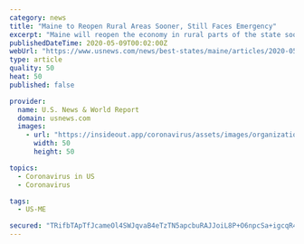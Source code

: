 ```yaml
---
category: news
title: "Maine to Reopen Rural Areas Sooner, Still Faces Emergency"
excerpt: "Maine will reopen the economy in rural parts of the state sooner than its population centers, with many businesses reopening this month."
publishedDateTime: 2020-05-09T00:02:00Z
webUrl: "https://www.usnews.com/news/best-states/maine/articles/2020-05-08/maine-ag-commissioner-wants-to-loosen-rules-of-shipping-meat"
type: article
quality: 50
heat: 50
published: false

provider:
  name: U.S. News & World Report
  domain: usnews.com
  images:
    - url: "https://insideout.app/coronavirus/assets/images/organizations/usnews.com-50x50.jpg"
      width: 50
      height: 50

topics:
  - Coronavirus in US
  - Coronavirus

tags:
  - US-ME

secured: "TRifbTApTfJcameOl4SWJqvaB4eTzTN5apcbuRAJJoiL8P+O6npcSa+igcqR4yKCyi9Ai3piVu9iJgtdedSn8ymopdwVEBsT0yu4MmR/NUC9BVZIrR9uyXOTOv3SEj0fKpOvfRJb1MnUL90DNunUh2Euq0DNZEXFRMk6bQKAwLn+PWVkiK7QAtqK3dO1tSdXJcdFaKB7Xo2HoVe8+XdmAnbUtqGc3wpv31QcNDhs6Bq2sE8hS7cdAgrTuhOKwjCqZ5hOg3CbPFuXyA2c3p/9M+VJt4MJWumxK7tuIl8tOmLA1onDF7WgRcF3Jdbj+a1g4pTxv5Hap05/ZfdhdSLnDJxuxo1RJBX9rBoLHFOpgGtlI91PqHoH0smCnmCid0WxFAYa/7FWKXRoq560gkvH4/yZj9nuOXJeDSSdo95YWXnC3la6qNznN0F6EQ820CIatvqalJhTGNcnstW/pYtWS48fvEwW99lWpnbbQh//7AU=;ndQgky1y8Zj5vNJP+FMsxQ=="
---
```


